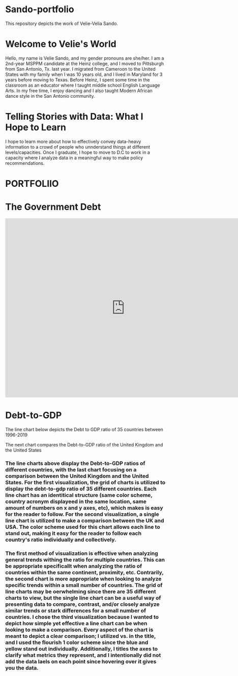 # Sando-portfolio
This repository depicts the work of Velie-Velia Sando.
# Welcome to Velie's World
Hello, my name is Velie Sando, and my gender pronouns are she/her. I am a 2nd-year MSPPM candidate at the Heinz college, and I moved to Pittsburgh from San Antonio, Tx. last year. I migrated from Cameroon to the United States with my family when I was 10 years old, and I lived in Maryland for 3 years before moving to Texas. Before Heinz, I spent some time in the classroom as an educator where I taught middle school English Language Arts. In my free time, I enjoy dancing and I also taught Modern African dance style in the San Antonio community.
# Telling Stories with Data: What I Hope to Learn
I hope to learn more about how to effectively convey data-heavy information to a crowd of people who unnderstand things at different levels/capacities. Once I graduate, I hope to move to D.C to work in a capacity where I analyze data in a meaningful way to make policy recommendations.
# PORTFOLIIO
# The Government Debt  
<iframe src="https://data.oecd.org/chart/6sDF" width="750" height="563" style="border: 0" mozallowfullscreen="true" webkitallowfullscreen="true" allowfullscreen="true"><a href="https://data.oecd.org/chart/6sDF" target="_blank">OECD Chart: General government debt, Total, % of GDP, Annual, 2019</a></iframe>

# Debt-to-GDP 
The line chart below depicts the Debt to GDP ratio of 35 countries between 1996-2019
<div class="flourish-embed flourish-chart" data-src="visualisation/7254924"><script src="https://public.flourish.studio/resources/embed.js"></script></div>

The next chart compares the Debt-to-GDP ratio of the United Kingdom and the United States
<div class="flourish-embed flourish-chart" data-src="visualisation/7261248"><script src="https://public.flourish.studio/resources/embed.js"></script></div>

### The line charts above display the Debt-to-GDP ratios of different countries, with the last chart focusing on a comparison between the United Kingdom and the United States. For the first visualization, the grid of charts is utilized to display the debt-to-gdp ratio of 35 different countries. Each line chart has an identitical structure (same color scheme, country acronym displayeed in the same location, same amount of numbers on x and y axes, etc), which makes is easy for the reader to follow. For the second visualization, a single line chart is utilized to make a comparison between the UK and USA. The color scheme used for this chart allows each line to stand out, making it easy for the reader to follow each country's ratio individually and collectively.
### The first method of visualization is effective when analyzing general trends withing the ratio for multiple countries. This can be appropriate specificallt when analyzing the ratio of countries within the same continent, proximity, etc. Contrarily, the second chart is more appropriate when looking to analyze specific trends within  a small number of countries. The grid of line charts may be oerwhelming since there are 35 different charts to view, but the single line chart can be a useful way of presenting data to compare, contrast, and/or closely analyze similar trends or stark differences for a small number of countries. I chose the third visualization because I wanted to depict how simple yet effective a line chart can be when looking to make a comparison. Every aspect of the chart is meant to depict a clear comparison; I utilized vs. in the title, and I used the flourish 1 color scheme since the blue and yellow stand out individually. Additionally, I titles the axes to clarify what metrics they represent, and I intentionally did not add the data laels on each point since hovering over it gives you the data.
